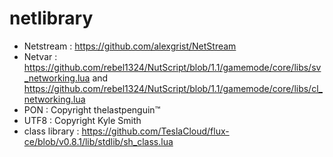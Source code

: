 # netlibrary

- Netstream : https://github.com/alexgrist/NetStream
- Netvar : https://github.com/rebel1324/NutScript/blob/1.1/gamemode/core/libs/sv_networking.lua and https://github.com/rebel1324/NutScript/blob/1.1/gamemode/core/libs/cl_networking.lua
- PON : Copyright thelastpenguin™
- UTF8 : Copyright Kyle Smith
- class library : https://github.com/TeslaCloud/flux-ce/blob/v0.8.1/lib/stdlib/sh_class.lua
